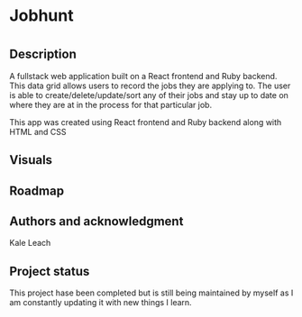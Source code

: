 <h1>Jobhunt<h1>

<h2>Description</h2>
A fullstack web application built on a React frontend and Ruby backend. This data grid allows users to record the jobs they are
applying to. The user is able to create/delete/update/sort any of their jobs and stay up to date on where they are at in the process for
that particular job.
 
This app was created using React frontend and Ruby backend along with HTML and CSS


<h2>Visuals</h2>
<!-- <img src ="https://user-images.githubusercontent.com/95396231/167528031-3be47724-310f-4b61-91f1-5f47bb0e8bb2.gif"/>
<img src ="https://user-images.githubusercontent.com/95396231/167531730-c7ad5583-a862-4ae9-98f2-3a143da6f30e.gif"/>
<img src ="https://user-images.githubusercontent.com/95396231/167531027-7858ab5d-dd37-4b4e-b657-b5c6ebeb0dd8.gif"/> -->



<h2>Roadmap</h2>


<h2>Authors and acknowledgment</h2>
Kale Leach


<h2>Project status</h2>
This project hase been completed but is still being maintained by myself as I am constantly updating it with new things I learn.
